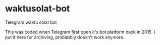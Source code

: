 # waktusolat-bot
Telegram waktu solat bot

This was coded when Telegram first open it's bot platform back in 2015. I put it here for archiving, probabbly doesn't work anymore.
